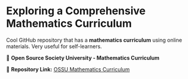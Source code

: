 
# **Exploring a Comprehensive Mathematics Curriculum**

Cool GitHub repository that has a **mathematics curriculum** using online materials. Very useful for self-learners.

📘 **Open Source Society University - Mathematics Curriculum**

🔗 **Repository Link:** [OSSU Mathematics Curriculum](https://github.com/ossu/math)

